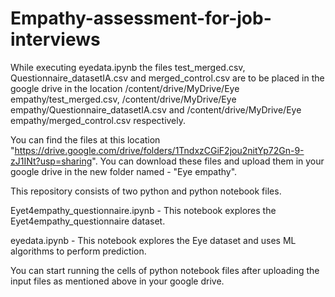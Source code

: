 # Empathy-assessment-for-job-interviews

While executing eyedata.ipynb the files test_merged.csv, Questionnaire_datasetIA.csv and merged_control.csv are to be placed in the google drive in the location /content/drive/MyDrive/Eye empathy/test_merged.csv, /content/drive/MyDrive/Eye empathy/Questionnaire_datasetIA.csv and /content/drive/MyDrive/Eye empathy/merged_control.csv respectively.

You can find the files at this location "https://drive.google.com/drive/folders/1TndxzCGiF2jou2nitYp72Gn-9-zJ1INt?usp=sharing". You can download these files and upload them in your google drive in the new folder named - "Eye empathy".

This repository consists of two python and python notebook files. 

Eyet4empathy_questionnaire.ipynb - This notebook explores the Eyet4empathy_questionnaire dataset.

eyedata.ipynb - This notebook explores the Eye dataset and uses ML algorithms to perform prediction.

You can start running the cells of python notebook files after uploading the input files as mentioned above in your google drive.
